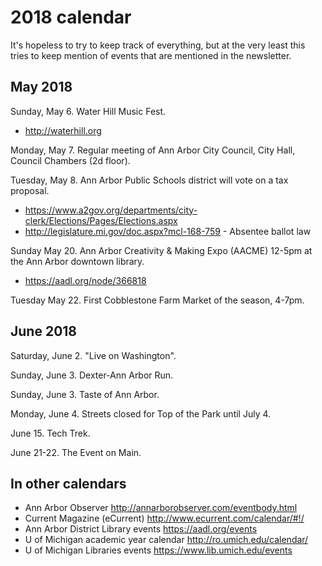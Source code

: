 # 2018 calendar

It's hopeless to try to keep track of everything, but at the very least this tries
to keep mention of events that are mentioned in the newsletter.

## May 2018

Sunday, May 6. Water Hill Music Fest. 

* http://waterhill.org

Monday, May 7. Regular meeting of Ann Arbor City Council, City Hall, Council Chambers (2d floor).

Tuesday, May 8. Ann Arbor Public Schools district will vote on a tax proposal. 

* https://www.a2gov.org/departments/city-clerk/Elections/Pages/Elections.aspx
* http://legislature.mi.gov/doc.aspx?mcl-168-759 - Absentee ballot law

Sunday May 20. Ann Arbor Creativity & Making Expo (AACME) 12-5pm at the Ann Arbor downtown library.

* https://aadl.org/node/366818

Tuesday May 22. First Cobblestone Farm Market of the season, 4-7pm.

## June 2018

Saturday, June 2. "Live on Washington".

Sunday, June 3. Dexter-Ann Arbor Run.

Sunday, June 3. Taste of Ann Arbor.

Monday, June 4. Streets closed for Top of the Park until July 4.

June 15. Tech Trek.

June 21-22. The Event on Main.

## In other calendars

* Ann Arbor Observer http://annarborobserver.com/eventbody.html
* Current Magazine (eCurrent) http://www.ecurrent.com/calendar/#!/
* Ann Arbor District Library events https://aadl.org/events
* U of Michigan academic year calendar http://ro.umich.edu/calendar/
* U of Michigan Libraries events https://www.lib.umich.edu/events

